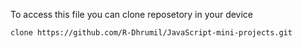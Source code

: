 To access this file you can clone reposetory in your device
```
clone https://github.com/R-Dhrumil/JavaScript-mini-projects.git
```
